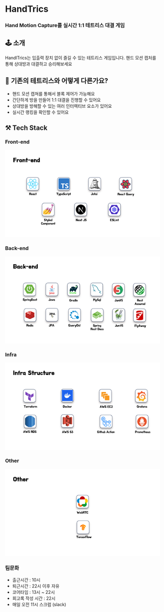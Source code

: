 # HandTrics

### **Hand Motion Capture를 실시간 1:1 테트리스 대결 게임**

## 🕹️ 소개
HandlTrics는 입출력 장치 없이 즐길 수 있는 테트리스 게임입니다.
핸드 모션 캡처를 통해 상대방과 대결하고 승리해보세요

## 🤔 기존의 테트리스와 어떻게 다른가요?
- 핸드 모션 캡쳐를 통해서 블록 제어가 가능해요
- 간단하게 방을 만들어 1:1 대결을 진행할 수 있어요 
- 상대방을 방해할 수 있는 여러 인터렉티브 요소가 있어요
- 실시간 랭킹을 확인할 수 있어요

## ⚒️ Tech Stack

### Front-end
![](image/front.png)

### Back-end
![](image/back.png)

### Infra
![](image/infra.png)

### Other
![](image/other.png)

### 팀문화
- 출근시간 : 10시
- 퇴근시간 : 22시 이후 자유
- 코어타임 : 13시 ~ 22시
- 회고록 작성 시간 : 22시
- 매일 오전 11시 스크럼 (slack)
